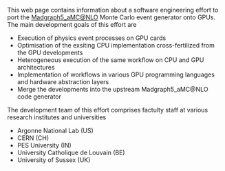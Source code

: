 This web page contains information about a software engineering effort to port the [Madgraph5_aMC@NLO](https://launchpad.net/mg5amcnlo) Monte Carlo event generator onto GPUs. The main development goals of this effort are

- Execution of physics event processes on GPU cards
- Optimisation of the exsiting CPU implementation cross-fertilized from the GPU developments 
- Heterogeneous execution of the same workflow on CPU and GPU architectures
- Implementation of workflows in various GPU programming languages and hardware abstraction layers
- Merge the developments into the upstream Madgraph5_aMC@NLO code generator 

The development team of this effort comprises factulty staff at various research institutes and universities

- Argonne National Lab (US)
- CERN (CH)
- PES University (IN)
- University Catholique de Louvain (BE)
- University of Sussex (UK)
